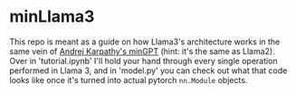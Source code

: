 # minLlama3

This repo is meant as a guide on how Llama3's architecture works in the same vein of [Andrej Karpathy's minGPT](https://www.youtube.com/watch?v=kCc8FmEb1nY) (hint: it's the same as Llama2). Over in 'tutorial.ipynb' I'll hold your hand through every single operation performed in Llama 3, and in 'model.py' you can check out what that code looks like once it's turned into actual pytorch `nn.Module` objects. 